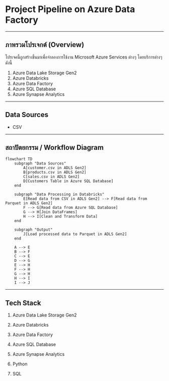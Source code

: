 # **Project Pipeline on Azure Data Factory**
---

## ภาพรวมโปรเจกต์ (Overview)
โปรเจคนี้ถูกสร้างขึ้นมาเพื่อจำลองการใช้งาน Microsoft Azure Services ต่างๆ โดยบริการต่างๆดังนี้
1. Azure Data Lake Storage Gen2
2. Azure Databricks 
3. Azure Data Factory
4. Azure SQL Database
5. Azure Synapse Analytics
---

## Data Sources
- CSV
---

## สถาปัตยกรรม / Workflow Diagram
```mermaid
flowchart TD
    subgraph "Data Sources"
        A[customer.csv in ADLS Gen2]
        B[products.csv in ADLS Gen2]
        C[sales.csv in ADLS Gen2]
        D[Customers Table in Azure SQL Database]
    end

    subgraph "Data Processing in Databricks"
        E[Read data from CSV in ADLS Gen2] --> F[Read data from Parquet in ADLS Gen2]
        F --> G[Read data from Azure SQL Database]
        G --> H[Join DataFrames]
        H --> I[Clean and Transform Data]
    end

    subgraph "Output"
        J[Load processed data to Parquet in ADLS Gen2]
    end

    A --> E
    B --> F
    C --> E
    D --> G
    E --> H
    F --> H
    G --> H
    H --> I
    I --> J
```

---
## **Tech Stack**
1. Azure Data Lake Storage Gen2
2. Azure Databricks 
3. Azure Data Factory
4. Azure SQL Database
5. Azure Synapse Analytics

6. Python

7. SQL
